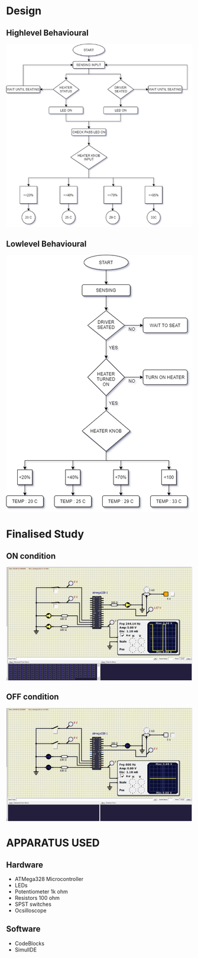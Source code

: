 # Design
## Highlevel Behavioural
![Highlevel Behavioural](https://github.com/GudimetlaSaiSatish/Stepin_Embedded_CaseStudy/blob/main/2_Architecture/Highlevel_Behavioural.png)
## Lowlevel Behavioural
![Lowlevel Behavioural](https://github.com/GudimetlaSaiSatish/Stepin_Embedded_CaseStudy/blob/main/2_Architecture/Lowlevel_Behavioural.png)
# Finalised Study
## ON condition
![ON](https://github.com/GudimetlaSaiSatish/Stepin_Embedded_CaseStudy/blob/main/2_Architecture/Final_ON.png)
## OFF condition
![OFF](https://github.com/GudimetlaSaiSatish/Stepin_Embedded_CaseStudy/blob/main/2_Architecture/Final_OFF.png)

# APPARATUS USED
## Hardware
- ATMega328 Microcontroller
- LEDs
- Potentiometer 1k ohm
- Resistors 100 ohm
- SPST switches
- Ocsilloscope

## Software
- CodeBlocks
- SimulIDE
